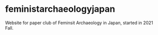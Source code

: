 # feministarchaeologyjapan
Website for paper club of Feminsit Archaeology in Japan, started in 2021 Fall. 
